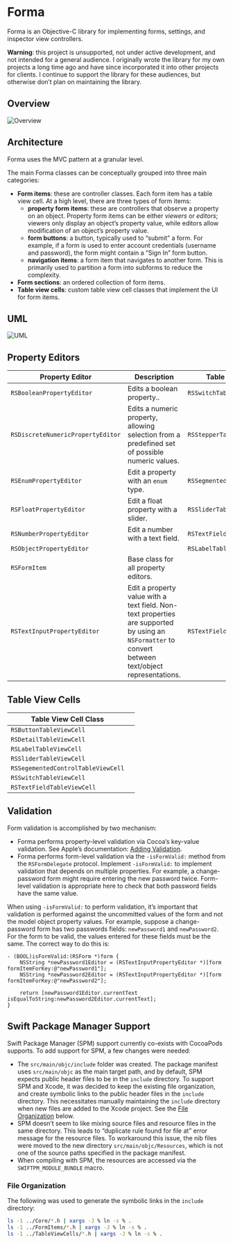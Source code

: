 # Forma

Forma is an Objective-C library for implementing forms, settings, and inspector view controllers.

**Warning**: this project is unsupported, not under active development, and not intended for a general audience. I originally wrote the library for my own projects a long time ago and have since incorporated it into other projects for clients. I continue to support the library for these audiences, but otherwise don’t plan on maintaining the library.

## Overview

![Overview](README.assets/Overview.svg)

## Architecture

Forma uses the MVC pattern at a granular level.

The main Forma classes can be conceptually grouped into three main categories:

- **Form items**: these are controller classes. Each form item has a table view cell. At a high level, there are three types of form items:
  - **property form items**: these are controllers that observe a property on an object. Property form items can be either *viewers* or *editors*; viewers only display an object’s property value, while editors allow modification of an object’s property value.
  - **form buttons**: a button, typically used to “submit” a form. For example, if a form is used to enter account credentials (username and password), the form might contain a “Sign In” form button.
  - **navigation items**: a form item that navigates to another form. This is primarily used to partition a form into subforms to reduce the complexity.
- **Form sections**: an ordered collection of form items.
- **Table view cells**: custom table view cell classes that implement the UI for form items.

## UML

![UML](README.assets/Forma%20UML.svg)

## Property Editors

| Property Editor             | Description                          | Table View Cell Class                             |
| --------------------------- | ------------------------------------ | ------------------------------------------------- |
| `RSBooleanPropertyEditor`   | Edits a boolean property.. | `RSSwitchTableViewCell` |
| `RSDiscreteNumericPropertyEditor` | Edits a numeric property, allowing selection from a predefined set of possible numeric values. | `RSStepperTableViewCell` |
| `RSEnumPropertyEditor` | Edit a property with an `enum` type. | `RSSegmentedControlTableViewCell` |
| `RSFloatPropertyEditor`     | Edit a float property with a slider. | `RSSliderTableViewCell`                           |
| `RSNumberPropertyEditor`    | Edit a number with a text field.     | `RSTextFieldTableViewCell`                        |
| `RSObjectPropertyEditor`    |                                      | `RSLabelTableViewCell` |
| `RSFormItem`          | Base class for all property editors. |   |
| `RSTextInputPropertyEditor` | Edit a property value with a text field. Non-text properties are supported by using an `NSFormatter` to convert between text/object representations. | `RSTextFieldTableViewCell`                        |

## Table View Cells

| Table View Cell Class              |      |
| ---------------------------------- | ---- |
| `RSButtonTableViewCell`            |      |
| `RSDetailTableViewCell`            |      |
| `RSLabelTableViewCell`             |      |
| `RSSliderTableViewCell`            |      |
| `RSSegementedControlTableViewCell` |      |
| `RSSwitchTableViewCell`            |      |
| `RSTextFieldTableViewCell`         |      |

## Validation

Form validation is accomplished by two mechanism:

- Forma performs property-level validation via Cocoa’s key-value validation. See Apple’s documentation: [Adding Validation](https://developer.apple.com/library/archive/documentation/Cocoa/Conceptual/KeyValueCoding/Validation.html).
- Forma performs form-level validation via the `-isFormValid:` method from the `RSFormDelegate` protocol. Implement `-isFormValid:` to implement validation that depends on multiple properties. For example, a change-password form might require entering the new password twice. Form-level validation is appropriate here to check that both password fields have the same value.

When using `-isFormValid:` to perform validation, it’s important that validation is performed against the uncommitted values of the form and not the model object property values. For example, suppose a change-password form has two passwords fields: `newPassword1` and `newPassword2`. For the form to be valid, the values entered for these fields must be the same. The correct way to do this is:

```objc
- (BOOL)isFormValid:(RSForm *)form {
	NSString *newPassword1Editor = (RSTextInputPropertyEditor *)[form formItemForKey:@"newPassword1"];
	NSString *newPassword2Editor = (RSTextInputPropertyEditor *)[form formItemForKey:@"newPassword2"];

	return [newPassword1Editor.currentText isEqualToString:newPassword2Editor.currentText];
}
```

## Swift Package Manager Support

Swift Package Manager (SPM) support currently co-exists with CocoaPods supports. To add support for SPM, a few changes were needed:

- The `src/main/objc/include` folder was created. The package manifest uses `src/main/objc` as the main target path, and by default, SPM expects public header files to be in the `include` directory. To support SPM and Xcode, it was decided to keep the existing file organization, and create symbolic links to the public header files in the `include` directory. This necessitates manually maintaining the `include` directory when new files are added to the Xcode project. See the [File Organization](#file-organization) below.
- SPM doesn’t seem to like mixing source files and resource files in the same directory. This leads to “duplicate rule found for file at” error message for the resource files. To workaround this issue, the nib files were moved to the new directory `src/main/objc/Resources`, which is not one of the source paths specified in the package manifest.
- When compiling with SPM, the resources are accessed via the `SWIFTPM_MODULE_BUNDLE` macro.

###  File Organization

The following was used to generate the symbolic links in the `include` directory:

```sh
ls -1 ../Core/*.h | xargs -J % ln -s % .
ls -1 ../FormItems/*.h | xargs -J % ln -s % .
ls -1 ../TableViewCells/*.h | xargs -J % ln -s % .
```
